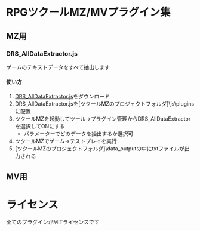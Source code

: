 # RPGツクールMZ/MVプラグイン集

## MZ用

### DRS_AllDataExtractor.js
ゲームのテキストデータをすべて抽出します

#### 使い方
1. [DRS_AllDataExtractor.js](https://github.com/doujinreviewers/mzplugins/releases/download/v1.0.0/DRS_AllDataExtractor.js)をダウンロード
2. DRS_AllDataExtractor.jsを\[ツクールMZのプロジェクトフォルダ]\js\pluginsに配置
3. ツクールMZを起動してツール→プラグイン管理からDRS_AllDataExtractorを選択してONにする
    - パラメーターでどのデータを抽出するか選択可 
4. ツクールMZでゲーム→テストプレイを実行
5. \[ツクールMZのプロジェクトフォルダ]\data_outputの中にtxtファイルが出力される

## MV用

# ライセンス
全てのプラグインがMITライセンスです